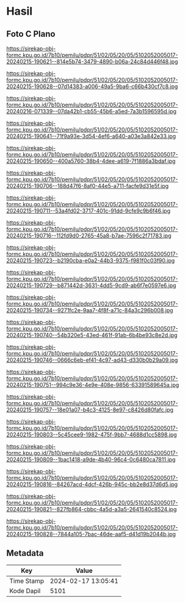 # Hasil

## Foto C Plano

https://sirekap-obj-formc.kpu.go.id/7b10/pemilu/pdpr/51/02/05/20/05/5102052005017-20240215-190621--814e5b74-3479-4890-b06a-24c84d446f48.jpg

https://sirekap-obj-formc.kpu.go.id/7b10/pemilu/pdpr/51/02/05/20/05/5102052005017-20240215-190628--07d14383-a006-49a5-9ba6-c66b430cf7c8.jpg

https://sirekap-obj-formc.kpu.go.id/7b10/pemilu/pdpr/51/02/05/20/05/5102052005017-20240216-071339--07da42b1-cb55-45b6-a5ed-7a3b1596595d.jpg

https://sirekap-obj-formc.kpu.go.id/7b10/pemilu/pdpr/51/02/05/20/05/5102052005017-20240215-190641--71f9a93e-3d54-4ef6-a640-a03e3a842e33.jpg

https://sirekap-obj-formc.kpu.go.id/7b10/pemilu/pdpr/51/02/05/20/05/5102052005017-20240215-190650--400a5760-38b4-4dee-a619-7f1886a3bdaf.jpg

https://sirekap-obj-formc.kpu.go.id/7b10/pemilu/pdpr/51/02/05/20/05/5102052005017-20240215-190706--188d47f6-8af0-44e5-a711-facfe9d31e5f.jpg

https://sirekap-obj-formc.kpu.go.id/7b10/pemilu/pdpr/51/02/05/20/05/5102052005017-20240215-190711--53a4fd02-3717-401c-91dd-9cfe9c9b6f46.jpg

https://sirekap-obj-formc.kpu.go.id/7b10/pemilu/pdpr/51/02/05/20/05/5102052005017-20240215-190716--112fd9d0-2765-45a8-b7ae-7596c2f71783.jpg

https://sirekap-obj-formc.kpu.go.id/7b10/pemilu/pdpr/51/02/05/20/05/5102052005017-20240215-190723--b2190cba-e0a2-44b3-9375-f981f0c03f90.jpg

https://sirekap-obj-formc.kpu.go.id/7b10/pemilu/pdpr/51/02/05/20/05/5102052005017-20240215-190729--b871442d-3631-4dd5-9cd9-ab6f7e0597e6.jpg

https://sirekap-obj-formc.kpu.go.id/7b10/pemilu/pdpr/51/02/05/20/05/5102052005017-20240215-190734--9271fc2e-9aa7-4f8f-a71c-84a3c296b008.jpg

https://sirekap-obj-formc.kpu.go.id/7b10/pemilu/pdpr/51/02/05/20/05/5102052005017-20240215-190740--54b320e5-43ed-461f-91ab-6b4be93c8e2d.jpg

https://sirekap-obj-formc.kpu.go.id/7b10/pemilu/pdpr/51/02/05/20/05/5102052005017-20240215-190746--0666c6eb-ef41-4c97-ad43-d330b0b29a09.jpg

https://sirekap-obj-formc.kpu.go.id/7b10/pemilu/pdpr/51/02/05/20/05/5102052005017-20240215-190751--994c9e36-4e9e-408e-9856-63391589645a.jpg

https://sirekap-obj-formc.kpu.go.id/7b10/pemilu/pdpr/51/02/05/20/05/5102052005017-20240215-190757--18e01a07-b4c3-4125-8e97-c8426d80fafc.jpg

https://sirekap-obj-formc.kpu.go.id/7b10/pemilu/pdpr/51/02/05/20/05/5102052005017-20240215-190803--5c45cee9-1982-475f-9bb7-4688d1cc5898.jpg

https://sirekap-obj-formc.kpu.go.id/7b10/pemilu/pdpr/51/02/05/20/05/5102052005017-20240215-190809--1bac1418-a9de-4b40-96c4-0c6480ca7811.jpg

https://sirekap-obj-formc.kpu.go.id/7b10/pemilu/pdpr/51/02/05/20/05/5102052005017-20240215-190816--84267acd-4dcf-426b-945c-bb2e8d37d6d5.jpg

https://sirekap-obj-formc.kpu.go.id/7b10/pemilu/pdpr/51/02/05/20/05/5102052005017-20240215-190821--827fb864-cbbc-4a5d-a3a5-2641540c8524.jpg

https://sirekap-obj-formc.kpu.go.id/7b10/pemilu/pdpr/51/02/05/20/05/5102052005017-20240215-190828--7844a105-7bac-46de-aaf5-d41d19b2044b.jpg


## Metadata

| Key        | Value               |
| ---------- | ------------------- |
| Time Stamp | 2024-02-17 13:05:41 |
| Kode Dapil | 5101                |



